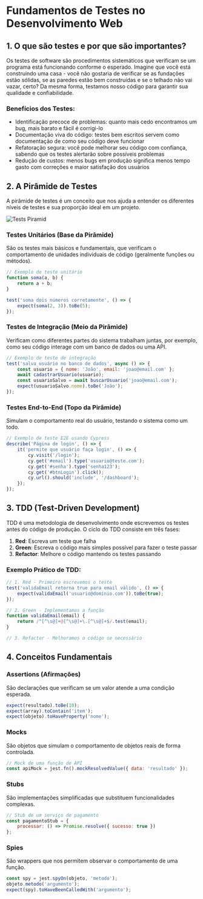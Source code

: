 # Fundamentos de Testes no Desenvolvimento Web

## 1. O que são testes e por que são importantes?

Os testes de software são procedimentos sistemáticos que verificam se um programa está funcionando conforme o esperado. Imagine que você está construindo uma casa - você não gostaria de verificar se as fundações estão sólidas, se as paredes estão bem construídas e se o telhado não vai vazar, certo? Da mesma forma, testamos nosso código para garantir sua qualidade e confiabilidade.

### Benefícios dos Testes:

- Identificação precoce de problemas: quanto mais cedo encontramos um bug, mais barato e fácil é corrigi-lo
- Documentação viva do código: testes bem escritos servem como documentação de como seu código deve funcionar
- Refatoração segura: você pode melhorar seu código com confiança, sabendo que os testes alertarão sobre possíveis problemas
- Redução de custos: menos bugs em produção significa menos tempo gasto com correções e maior satisfação dos usuários

## 2. A Pirâmide de Testes

A pirâmide de testes é um conceito que nos ajuda a entender os diferentes níveis de testes e sua proporção ideal em um projeto.

![Tests Piramid](https://global-uploads.webflow.com/619e15d781b21202de206fb5/628b0dca3e6eda9219d40a6a_The-Testing-Pyramid-Simplified-for-One-and-All-1280X720%20(1).jpg)

### Testes Unitários (Base da Pirâmide)
São os testes mais básicos e fundamentais, que verificam o comportamento de unidades individuais de código (geralmente funções ou métodos).

```javascript
// Exemplo de teste unitário
function soma(a, b) {
    return a + b;
}

test('soma dois números corretamente', () => {
    expect(soma(2, 3)).toBe(5);
});
```

### Testes de Integração (Meio da Pirâmide)
Verificam como diferentes partes do sistema trabalham juntas, por exemplo, como seu código interage com um banco de dados ou uma API.

```javascript
// Exemplo de teste de integração
test('salva usuário no banco de dados', async () => {
    const usuario = { nome: 'João', email: 'joao@email.com' };
    await cadastrarUsuario(usuario);
    const usuarioSalvo = await buscarUsuario('joao@email.com');
    expect(usuarioSalvo.nome).toBe('João');
});
```

### Testes End-to-End (Topo da Pirâmide)
Simulam o comportamento real do usuário, testando o sistema como um todo.

```javascript
// Exemplo de teste E2E usando Cypress
describe('Página de login', () => {
    it('permite que usuário faça login', () => {
        cy.visit('/login');
        cy.get('#email').type('usuario@teste.com');
        cy.get('#senha').type('senha123');
        cy.get('#btnLogin').click();
        cy.url().should('include', '/dashboard');
    });
});
```

## 3. TDD (Test-Driven Development)

TDD é uma metodologia de desenvolvimento onde escrevemos os testes antes do código de produção. O ciclo do TDD consiste em três fases:

1. **Red**: Escreva um teste que falha
2. **Green**: Escreva o código mais simples possível para fazer o teste passar
3. **Refactor**: Melhore o código mantendo os testes passando

### Exemplo Prático de TDD:

```javascript
// 1. Red - Primeiro escrevemos o teste
test('validaEmail retorna true para email válido', () => {
    expect(validaEmail('usuario@dominio.com')).toBe(true);
});

// 2. Green - Implementamos a função
function validaEmail(email) {
    return /^[^\s@]+@[^\s@]+\.[^\s@]+$/.test(email);
}

// 3. Refactor - Melhoramos o código se necessário
```

## 4. Conceitos Fundamentais

### Assertions (Afirmações)
São declarações que verificam se um valor atende a uma condição esperada.

```javascript
expect(resultado).toBe(10);
expect(array).toContain('item');
expect(objeto).toHaveProperty('nome');
```

### Mocks
São objetos que simulam o comportamento de objetos reais de forma controlada.

```javascript
// Mock de uma função de API
const apiMock = jest.fn().mockResolvedValue({ data: 'resultado' });
```

### Stubs
São implementações simplificadas que substituem funcionalidades complexas.

```javascript
// Stub de um serviço de pagamento
const pagamentoStub = {
    processar: () => Promise.resolve({ sucesso: true })
};
```

### Spies
São wrappers que nos permitem observar o comportamento de uma função.

```javascript
const spy = jest.spyOn(objeto, 'metodo');
objeto.metodo('argumento');
expect(spy).toHaveBeenCalledWith('argumento');
```

